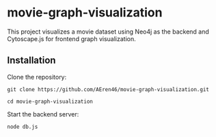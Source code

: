 # movie-graph-visualization

This project visualizes a movie dataset using Neo4j as the backend and Cytoscape.js for frontend graph visualization.

## Installation

Clone the repository:

   `git clone https://github.com/AEren46/movie-graph-visualization.git`
   
   `cd movie-graph-visualization`
   


Start the backend server:

`node db.js`

